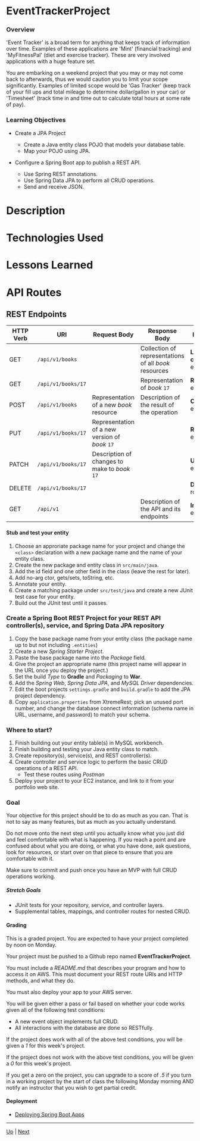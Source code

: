 # EventTrackerProject

### Overview

'Event Tracker' is a broad term for anything that keeps track of information over time. Examples of these applications are 'Mint' (financial tracking) and 'MyFitnessPal' (diet and exercise tracker). These are very involved applications with a huge feature set.

You are embarking on a weekend project that you may or may not come back to afterwards, thus we would caution you to limit your scope significantly. Examples of limited scope would be 'Gas Tracker' (keep track of your fill ups and total mileage to determine dollar/gallon in your car) or 'Timesheet' (track time in and time out to calculate total hours at some rate of pay).

### Learning Objectives

- Create a JPA Project

  - Create a Java entity class POJO that models your database table.
  - Map your POJO using JPA.

- Configure a Spring Boot app to publish a REST API.
  - Use Spring REST annotations.
  - Use Spring Data JPA to perform all CRUD operations.
  - Send and receive JSON.

# Description

# Technologies Used

# Lessons Learned

# API Routes

## REST Endpoints

| HTTP Verb | URI                | Request Body                                   | Response Body                                         | Purpose                             |
| --------- | ------------------ | ---------------------------------------------- | ----------------------------------------------------- | ----------------------------------- |
| GET       | `/api/v1/books`    |                                                | Collection of representations of all _book_ resources | **List** or **collection** endpoint |
| GET       | `/api/v1/books/17` |                                                | Representation of _book_ `17`                         | **Retrieve** endpoint               |
| POST      | `/api/v1/books`    | Representation of a new _book_ resource        | Description of the result of the operation            | **Create** endpoint                 |
| PUT       | `/api/v1/books/17` | Representation of a new version of _book_ `17` |                                                       | **Replace** endpoint                |
| PATCH     | `/api/v1/books/17` | Description of changes to make to _book_ `17`  |                                                       | **Update** endpoint                 |
| DELETE    | `/api/v1/books/17` |                                                |                                                       | **Delete** route                    |
| GET       | `/api/v1`          |                                                | Description of the API and its endpoints              | **Index** endpoint                  |

#### Stub and test your entity

1. Choose an approriate package name for your project and change the `<class>` declaration with a new package name and the name of your entity class.
1. Create the new package and entity class in `src/main/java`.
1. Add the id field and one other field in the class (leave the rest for later).
1. Add no-arg ctor, gets/sets, toString, etc.
1. Annotate your entity.
1. Create a matching package under `src/test/java` and create a new JUnit test case for your entity.
1. Build out the JUnit test until it passes.

### Create a Spring Boot REST Project for your REST API controller(s), service, and Spring Data JPA repository

1. Copy the base package name from your entity class (the package name up to but not including `.entities`)
1. Create a new _Spring Starter Project_.
1. Paste the base package name into the _Package_ field.
1. Give the project an appropriate name (this project name will appear in the URL once you deploy the project.)
1. Set the build _Type_ to **Gradle** and _Packaging_ to **War**.
1. Add the _Spring Web_, _Spring Data JPA_, and _MySQL Driver_ dependencies.
1. Edit the boot projects `settings.gradle` and `build.gradle` to add the JPA project dependency.
1. Copy `application.properties` from XtremeRest; pick an unused port number, and change the database connect information (schema name in URL, username, and password) to match your schema.

### Where to start?

1. Finish building out your entity table(s) in MySQL workbench.
1. Finish building and testing your Java entity class to match.
1. Create repository(s), service(s), and REST controller(s).
1. Create controller and service logic to perform the basic CRUD operations of a REST API.
   - Test these routes using _Postman_
1. Deploy your project to your EC2 instance, and link to it from your portfolio web site.

### Goal

Your objective for this project should be to do as much as you can. That is not to say as many features, but as much as you actually understand.

Do not move onto the next step until you actually know what you just did and feel comfortable with what is happening. If you reach a point and are confused about what you are doing, or what you have done, ask questions, look for resources, or start over on that piece to ensure that you are comfortable with it.

Make sure to commit and push once you have an MVP with full CRUD operations working.

##### Stretch Goals

- JUnit tests for your repository, service, and controller layers.
- Supplemental tables, mappings, and controller routes for nested CRUD.

#### Grading

This is a graded project. You are expected to have your project completed by noon on Monday.

Your project must be pushed to a Github repo named **EventTrackerProject**.

You must include a _README.md_ that describes your program and how to access it on AWS. This must document your REST route URIs and HTTP methods, and what they do.

You must also deploy your app to your AWS server.

You will be given either a pass or fail based on whether your code works given all of the following test conditions:

- A new event object implements full CRUD.
- All interactions with the database are done so RESTfully.

If the project does work with all of the above test conditions, you will be given a _1_ for this week's project.

If the project does not work with the above test conditions, you will be given a _0_ for this week's project.

If you get a zero on the project, you can upgrade to a score of _.5_ if you turn in a working project by the start of class the following Monday morning AND notify an instructor that you wish to get partial credit.

#### Deployment

- [Deploying Spring Boot Apps](bootDeployment.md)

<hr>

[Up](../README.md) | [Next](bootDeployment.md)
